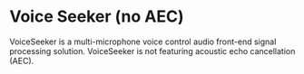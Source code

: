 # Voice Seeker (no AEC)

VoiceSeeker is a multi-microphone voice control audio front-end signal processing solution. VoiceSeeker is not featuring acoustic echo cancellation (AEC).


